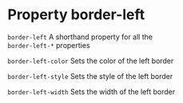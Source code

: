 # Property border-left

`border-left`
A shorthand property for all the  
`border-left-*` properties  

`border-left-color`
Sets the color of the left border  

`border-left-style`
Sets the style of the left border  

`border-left-width`
Sets the width of the left border  
